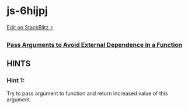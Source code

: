 # js-6hijpj

[Edit on StackBlitz ⚡️](https://stackblitz.com/edit/js-6hijpj)

### [Pass Arguments to Avoid External Dependence in a Function](https://www.freecodecamp.org/learn/javascript-algorithms-and-data-structures/functional-programming/pass-arguments-to-avoid-external-dependence-in-a-function)

## HINTS
### Hint 1:
Try to pass argument to function and return increased value of this argument.

